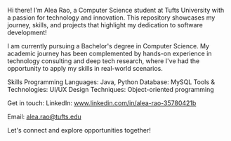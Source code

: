 Hi there! I'm Alea Rao, a Computer Science student at Tufts University with a passion for technology and innovation. 
This repository showcases my journey, skills, and projects that highlight my dedication to software development!

I am currently pursuing a Bachelor's degree in Computer Science. My academic journey has been complemented by hands-on experience in technology consulting and deep tech research, where I've had the opportunity to apply my skills in real-world scenarios.

Skills
Programming Languages: Java, Python
Database: MySQL
Tools & Technologies: UI/UX Design
Techniques: Object-oriented programming 

Get in touch:
LinkedIn: www.linkedin.com/in/alea-rao-35780421b

Email: alea.rao@tufts.edu

Let's connect and explore opportunities together!

